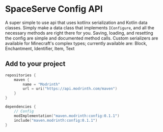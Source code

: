 # SpaceServe Config API

A super simple to use api that uses kotlinx serialization and Kotlin data classes. Simply make a data class that
implements `IConfigure`, and all the necessary methods are right there for you. Saving, loading, and resetting the 
config are simple and documented method calls. Custom serializers are available for Minecraft's complex types; currently
available are: Block, Enchantment, Identifier, Item, Text

## Add to your project
```kotlin
repositories {
    maven {
        name = "Modrinth"
        url = uri("https://api.modrinth.com/maven")
    }
}

dependencies {
    // Config
    modImplementation("maven.modrinth:config:0.1.1")
    include("maven.modrinth:config:0.1.1")
}
```
